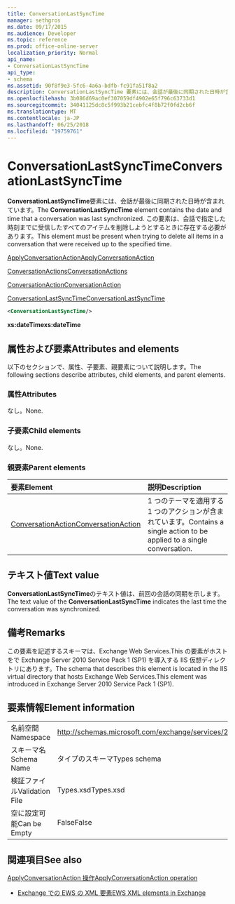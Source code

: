 ```yaml
---
title: ConversationLastSyncTime
manager: sethgros
ms.date: 09/17/2015
ms.audience: Developer
ms.topic: reference
ms.prod: office-online-server
localization_priority: Normal
api_name:
- ConversationLastSyncTime
api_type:
- schema
ms.assetid: 90f8f9e3-5fc6-4a6a-bdfb-fc91fa51f8a2
description: ConversationLastSyncTime 要素には、会話が最後に同期された日時が含まれています。 この要素は、会話で指定した時刻までに受信したすべてのアイテムを削除しようとするときに存在する必要があります。
ms.openlocfilehash: 3b086d69ac0ef307059df4902e65f796c63733d1
ms.sourcegitcommit: 34041125dc8c5f993b21cebfc4f8b72f0fd2cb6f
ms.translationtype: MT
ms.contentlocale: ja-JP
ms.lasthandoff: 06/25/2018
ms.locfileid: "19759761"
---
```

# <a name="conversationlastsynctime"></a><span data-ttu-id="732fe-104">ConversationLastSyncTime</span><span class="sxs-lookup"><span data-stu-id="732fe-104">ConversationLastSyncTime</span></span>

<span data-ttu-id="732fe-105">**ConversationLastSyncTime**要素には、会話が最後に同期された日時が含まれています。</span><span class="sxs-lookup"><span data-stu-id="732fe-105">The **ConversationLastSyncTime** element contains the date and time that a conversation was last synchronized.</span></span> <span data-ttu-id="732fe-106">この要素は、会話で指定した時刻までに受信したすべてのアイテムを削除しようとするときに存在する必要があります。</span><span class="sxs-lookup"><span data-stu-id="732fe-106">This element must be present when trying to delete all items in a conversation that were received up to the specified time.</span></span> 
  
[<span data-ttu-id="732fe-107">ApplyConversationAction</span><span class="sxs-lookup"><span data-stu-id="732fe-107">ApplyConversationAction</span></span>](applyconversationaction.md)
  
[<span data-ttu-id="732fe-108">ConversationActions</span><span class="sxs-lookup"><span data-stu-id="732fe-108">ConversationActions</span></span>](conversationactions.md)
  
[<span data-ttu-id="732fe-109">ConversationAction</span><span class="sxs-lookup"><span data-stu-id="732fe-109">ConversationAction</span></span>](conversationaction.md)
  
[<span data-ttu-id="732fe-110">ConversationLastSyncTime</span><span class="sxs-lookup"><span data-stu-id="732fe-110">ConversationLastSyncTime</span></span>](conversationlastsynctime.md)
  
```XML
<ConversationLastSyncTime/>
```

 <span data-ttu-id="732fe-111">**xs:dateTime**</span><span class="sxs-lookup"><span data-stu-id="732fe-111">**xs:dateTime**</span></span>
## <a name="attributes-and-elements"></a><span data-ttu-id="732fe-112">属性および要素</span><span class="sxs-lookup"><span data-stu-id="732fe-112">Attributes and elements</span></span>

<span data-ttu-id="732fe-113">以下のセクションで、属性、子要素、親要素について説明します。</span><span class="sxs-lookup"><span data-stu-id="732fe-113">The following sections describe attributes, child elements, and parent elements.</span></span>
  
### <a name="attributes"></a><span data-ttu-id="732fe-114">属性</span><span class="sxs-lookup"><span data-stu-id="732fe-114">Attributes</span></span>

<span data-ttu-id="732fe-115">なし。</span><span class="sxs-lookup"><span data-stu-id="732fe-115">None.</span></span>
  
### <a name="child-elements"></a><span data-ttu-id="732fe-116">子要素</span><span class="sxs-lookup"><span data-stu-id="732fe-116">Child elements</span></span>

<span data-ttu-id="732fe-117">なし。</span><span class="sxs-lookup"><span data-stu-id="732fe-117">None.</span></span>
  
### <a name="parent-elements"></a><span data-ttu-id="732fe-118">親要素</span><span class="sxs-lookup"><span data-stu-id="732fe-118">Parent elements</span></span>

|<span data-ttu-id="732fe-119">**要素**</span><span class="sxs-lookup"><span data-stu-id="732fe-119">**Element**</span></span>|<span data-ttu-id="732fe-120">**説明**</span><span class="sxs-lookup"><span data-stu-id="732fe-120">**Description**</span></span>|
|:-----|:-----|
|[<span data-ttu-id="732fe-121">ConversationAction</span><span class="sxs-lookup"><span data-stu-id="732fe-121">ConversationAction</span></span>](conversationaction.md) <br/> |<span data-ttu-id="732fe-122">1 つのテーマを適用する 1 つのアクションが含まれています。</span><span class="sxs-lookup"><span data-stu-id="732fe-122">Contains a single action to be applied to a single conversation.</span></span>  <br/> |
   
## <a name="text-value"></a><span data-ttu-id="732fe-123">テキスト値</span><span class="sxs-lookup"><span data-stu-id="732fe-123">Text value</span></span>

<span data-ttu-id="732fe-124">**ConversationLastSyncTime**のテキスト値は、前回の会話の同期を示します。</span><span class="sxs-lookup"><span data-stu-id="732fe-124">The text value of the **ConversationLastSyncTime** indicates the last time the conversation was synchronized.</span></span> 
  
## <a name="remarks"></a><span data-ttu-id="732fe-125">備考</span><span class="sxs-lookup"><span data-stu-id="732fe-125">Remarks</span></span>

<span data-ttu-id="732fe-126">この要素を記述するスキーマは、Exchange Web Services.This の要素がホストをで Exchange Server 2010 Service Pack 1 (SP1) を導入する IIS 仮想ディレクトリにあります。</span><span class="sxs-lookup"><span data-stu-id="732fe-126">The schema that describes this element is located in the IIS virtual directory that hosts Exchange Web Services.This element was introduced in Exchange Server 2010 Service Pack 1 (SP1).</span></span>
  
## <a name="element-information"></a><span data-ttu-id="732fe-127">要素情報</span><span class="sxs-lookup"><span data-stu-id="732fe-127">Element information</span></span>

|||
|:-----|:-----|
|<span data-ttu-id="732fe-128">名前空間</span><span class="sxs-lookup"><span data-stu-id="732fe-128">Namespace</span></span>  <br/> |http://schemas.microsoft.com/exchange/services/2006/types  <br/> |
|<span data-ttu-id="732fe-129">スキーマ名</span><span class="sxs-lookup"><span data-stu-id="732fe-129">Schema Name</span></span>  <br/> |<span data-ttu-id="732fe-130">タイプのスキーマ</span><span class="sxs-lookup"><span data-stu-id="732fe-130">Types schema</span></span>  <br/> |
|<span data-ttu-id="732fe-131">検証ファイル</span><span class="sxs-lookup"><span data-stu-id="732fe-131">Validation File</span></span>  <br/> |<span data-ttu-id="732fe-132">Types.xsd</span><span class="sxs-lookup"><span data-stu-id="732fe-132">Types.xsd</span></span>  <br/> |
|<span data-ttu-id="732fe-133">空に設定可能</span><span class="sxs-lookup"><span data-stu-id="732fe-133">Can be Empty</span></span>  <br/> |<span data-ttu-id="732fe-134">False</span><span class="sxs-lookup"><span data-stu-id="732fe-134">False</span></span>  <br/> |
   
## <a name="see-also"></a><span data-ttu-id="732fe-135">関連項目</span><span class="sxs-lookup"><span data-stu-id="732fe-135">See also</span></span>



[<span data-ttu-id="732fe-136">ApplyConversationAction 操作</span><span class="sxs-lookup"><span data-stu-id="732fe-136">ApplyConversationAction operation</span></span>](applyconversationaction-operation.md)


- [<span data-ttu-id="732fe-137">Exchange での EWS の XML 要素</span><span class="sxs-lookup"><span data-stu-id="732fe-137">EWS XML elements in Exchange</span></span>](ews-xml-elements-in-exchange.md)

